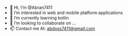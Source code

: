 - 👋 Hi, I’m @Abran7411
- 👀 I’m interested in web and mobile platform applications
- 🌱 I’m currently learning kotlin
- 💞️ I’m looking to collaborate on ...
- 📫 Contact me At: abdoss7411@gmail.com

<!---
Abran7411/Abran7411 is a ✨ special ✨ repository because its `README.md` (this file) appears on your GitHub profile.
You can click the Preview link to take a look at your changes.
--->
